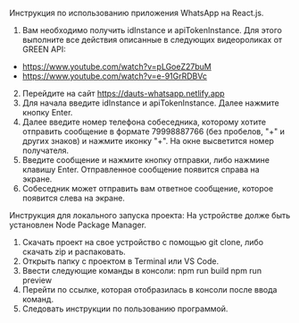 Инструкция по использованию приложения WhatsApp на React.js.

1. Вам необходимо получить idInstance и apiTokenInstance. Для этого выполните все действия описанные в следующих видеороликах от GREEN API:
 - https://www.youtube.com/watch?v=pLGoeZ27buM
 - https://www.youtube.com/watch?v=e-91GrRDBVc

2. Перейдите на сайт https://dauts-whatsapp.netlify.app
3. Для начала введите idInstance и apiTokenInstance. Далее нажмите кнопку Enter.
4. Далее введите номер телефона собеседника, которому хотите отправить сообщение в формате 79998887766 (без пробелов, "+" и других знаков) и нажмите иконку "+". На окне высветится номер получателя.
5. Введите сообщение и нажмите кнопку отправки, либо нажмине клавишу Enter. Отправленное сообщение появится справа на экране.
6. Собеседник может отправить вам ответное сообщение, которое появится слева на экране.


Инструкция для локального запуска проекта:
На устройстве долже быть установлен Node Package Manager.

1.  Скачать проект на свое устройство с помощью git clone, либо скачать zip и распаковать.
2. Открыть папку с проектом в Terminal или VS Code.
3. Ввести следующие команды в консоли:
    npm run build
    npm run preview
4. Перейти по ссылке, которая отобразилась в консоли после ввода команд.
5. Следовать инструкции по пользованию программой.

